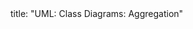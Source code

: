 <frontmatter>
title: "UML: Class Diagrams: Aggregation"
</frontmatter>

<include src="container-inPage-asFlat.md" boilerplate />